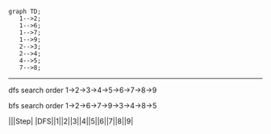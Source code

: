 
 ```mermaid
graph TD;
    1-->2;
    1-->6;
    1-->7;
    1-->9;
    2-->3;
    2-->4;
    4-->5;
    7-->8;
 
```
---
dfs search order
1->2->3->4->5->6->7->8->9
 
bfs search order
1->2->6->7->9->3->4->8->5

<!-- Table -->
|||Step|
|DFS||1||2||3||4||5||6||7||8||9|
